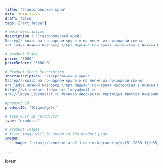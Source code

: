 ```yaml
---
title: "Ставропольский край"
date: 2019-12-26
draft: false
tags: ["art_ladya"]

# meta description
description : "Ставропольский край! 
Мастер//-класс на гончарном круге и по лепке из природной глины! 
art_ladya Нижний Новгород \"Арт Ладья\" Гончарная мастерская в Нижнем Но"

# product Price
price: "3000"
priceBefore: "3600.0"

# Product Short Description
shortDescription: "Ставропольский край! 
Мастер//-класс на гончарном круге и по лепке из природной глины! 
art_ladya Нижний Новгород \"Арт Ладья\" Гончарная мастерская в Нижнем Новгороде. Изготовление керамики и мастер//-классы по обучению. 
https://vk.com/art_ladya art_ladya@mail.ru 
art//-ladya.Livemaster.ru #гончар #исскуство #артладья #potter #керамикадляинтерьера #керамикаручнаяработа #гончарнаямастерская #керамиканазаказ #handmade #посудаизглины #керамика #гончарнаяпосуда #эксклюзивнаякерамика #dishes #decor #ceramicar #nntoday #claygoods #фестиваль #earthenware #ceramic #design #artladya #мастеркласс #нижнийновгород #ceramicart #обучение #гончарныйкруг #clay #авторскаякерамика"

#product ID
productID: "B6iqamNge6x"

# type must be "products"
type: "products"

# product Images
# first image will be shown in the product page
images:
  - image: "https://scontent-arn2-1.cdninstagram.com/v/t51.2885-15/e35/77304619_119800989507831_255909047675286614_n.jpg?tp=1&_nc_ht=scontent-arn2-1.cdninstagram.com&_nc_cat=103&_nc_ohc=EdsRvp9GgNQAX_X-FMT&ccb=7-4&oh=f56eeaf18ca348e453c3f795212620d6&oe=608632D7&_nc_sid=86f79a&ig_cache_key=MjIwNzUxMzMxMzA1MzYzNDIyNQ%3D%3D.2-ccb7-4"

---
```

lorem
